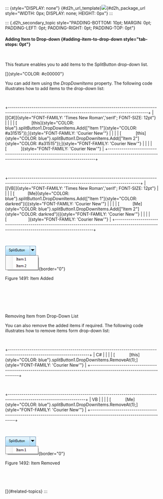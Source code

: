 ::: {style="DISPLAY: none"}
[](ms-xhelp:///?Id=d2h_url_template){#d2h_url_template}![](!package_url!){#d2h_package_url style="WIDTH: 0px; DISPLAY: none; HEIGHT: 0px"}
:::

::: {.d2h_secondary_topic style="PADDING-BOTTOM: 10pt; MARGIN: 0pt; PADDING-LEFT: 0pt; PADDING-RIGHT: 0pt; PADDING-TOP: 0pt"}
#### Adding Item to Drop-down {#adding-item-to-drop-down style="tab-stops: 0pt"}

 

This feature enables you to add items to the SplitButton drop-down list.

[]{style="COLOR: #c00000"} 

You can add item using the *DropDownItems* property. The following code illustrates how to add items to the drop-down list:

 

+-----------------------------------------------------------------------------------------------------------------------------------------------------+
| [\[C#\]]{style="FONT-FAMILY: 'Times New Roman','serif'; FONT-SIZE: 12pt"}                                                                           |
|                                                                                                                                                     |
| [            [this]{style="COLOR: blue"}.splitButton1.DropDownItems.Add([\"Item 1\"]{style="COLOR: #a31515"});]{style="FONT-FAMILY: 'Courier New'"} |
|                                                                                                                                                     |
| [            [this]{style="COLOR: blue"}.splitButton1.DropDownItems.Add([\"Item 2\"]{style="COLOR: #a31515"});]{style="FONT-FAMILY: 'Courier New'"} |
|                                                                                                                                                     |
| [            ]{style="FONT-FAMILY: 'Courier New'"}                                                                                                  |
+-----------------------------------------------------------------------------------------------------------------------------------------------------+

 

+-------------------------------------------------------------------------------------------------------------------------------------------------+
| [\[VB\]]{style="FONT-FAMILY: 'Times New Roman','serif'; FONT-SIZE: 12pt"}                                                                       |
|                                                                                                                                                 |
| [           [Me]{style="COLOR: blue"}.splitButton1.DropDownItems.Add([\"Item 1\"]{style="COLOR: darkred"})]{style="FONT-FAMILY: 'Courier New'"} |
|                                                                                                                                                 |
| [           [Me]{style="COLOR: blue"}.splitButton1.DropDownItems.Add([\"Item 2\"]{style="COLOR: darkred"})]{style="FONT-FAMILY: 'Courier New'"} |
|                                                                                                                                                 |
| [                  ]{style="FONT-FAMILY: 'Courier New'"}                                                                                        |
+-------------------------------------------------------------------------------------------------------------------------------------------------+

 

![](ImagesExt/image76_1471.png){border="0"}

Figure 1491: Item Added

 

 

 

Removing Item from Drop-Down List

You can also remove the added items if required. The following code illustrates how to remove items form drop-down list:

 

+-----------------------------------------------------------------------------------------------------------------------+
| C#                                                                                                                    |
|                                                                                                                       |
| [            [this]{style="COLOR: blue"}.splitButton1.DropDownItems.RemoveAt(1);]{style="FONT-FAMILY: 'Courier New'"} |
+-----------------------------------------------------------------------------------------------------------------------+

 

+---------------------------------------------------------------------------------------------------------------------+
| VB                                                                                                                  |
|                                                                                                                     |
| [            [Me]{style="COLOR: blue"}.splitButton1.DropDownItems.RemoveAt(1);]{style="FONT-FAMILY: 'Courier New'"} |
+---------------------------------------------------------------------------------------------------------------------+

 

![](ImagesExt/image76_1472.png){border="0"}

Figure 1492: Item Removed

 

 

[]{#related-topics}
:::
